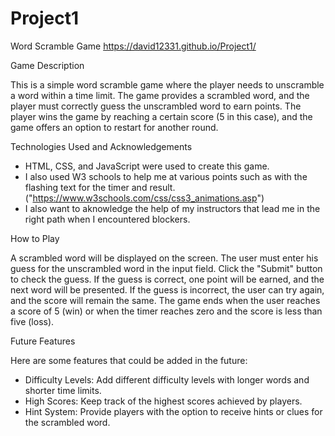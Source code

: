 # Project1

Word Scramble Game   https://david12331.github.io/Project1/

Game Description

This is a simple word scramble game where the player needs to unscramble a word within a time limit. The game provides a scrambled word, and the player must correctly guess the unscrambled word to earn points. The player wins the game by reaching a certain score (5 in this case), and the game offers an option to restart for another round.

Technologies Used and Acknowledgements
- HTML, CSS, and JavaScript were used to create this game.
- I also used W3 schools to help me at various points such as with the flashing text for the timer and result.             ("https://www.w3schools.com/css/css3_animations.asp") 
- I also want to aknowledge the help of my instructors that lead me in the right path when I encountered blockers.

How to Play

A scrambled word will be displayed on the screen.
The user must enter his guess for the unscrambled word in the input field.
Click the "Submit" button to check the guess.
If the guess is correct, one point will be earned, and the next word will be presented.
If the guess is incorrect, the user can try again, and the score will remain the same.
The game ends when the user reaches a score of 5 (win) or when the timer reaches zero and the score is less than five (loss).


Future Features

Here are some features that could be added in the future:

- Difficulty Levels: Add different difficulty levels with longer words and shorter time limits.
- High Scores: Keep track of the highest scores achieved by players.
- Hint System: Provide players with the option to receive hints or clues for the scrambled word.
